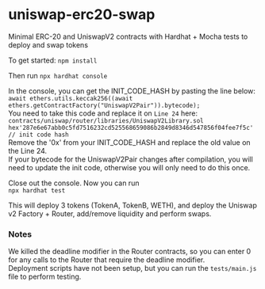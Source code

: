 # uniswap-erc20-swap
 Minimal ERC-20 and UniswapV2 contracts with Hardhat + Mocha tests to deploy and swap tokens

To get started:
```npm install```

Then run
```npx hardhat console```   

In the console, you can get the INIT_CODE_HASH by pasting the line below:    
```await ethers.utils.keccak256((await ethers.getContractFactory("UniswapV2Pair")).bytecode);```    
You need to take this code and replace it on ```Line 24``` here:   
 ```contracts/uniswap/router/libraries/UniswapV2Library.sol```   
```hex'287e6e67abb0c5fd7516232cd525568659086b2849d8346d547856f04fee7f5c' // init code hash```   
Remove the '0x' from your INIT_CODE_HASH and replace the old value on the Line 24.    
If your bytecode for the UniswapV2Pair changes after compilation, you will need to update the init code, otherwise you will only need to do this once. 

Close out the console.
Now you can run   
```npx hardhat test```   

This will deploy 3 tokens (TokenA, TokenB, WETH), and deploy the Uniswap v2 Factory + Router, add/remove liquidity and perform swaps. 

### Notes
We killed the deadline modifier in the Router contracts, so you can enter 0 for any calls to the Router that require the deadline modifier.   
Deployment scripts have not been setup, but you can run the ```tests/main.js``` file to perform testing. 
